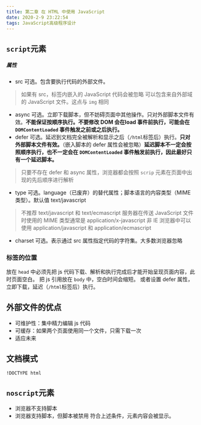 ```yaml
---
title: 第二章 在 HTML 中使用 JavaScript
date: 2020-2-9 23:22:54
tags: JavaScript高级程序设计
---
```


## `script`元素
##### 属性
* src 可选。包含要执行代码的外部文件。
> 如果有 src，标签内嵌入的 JavaScript 代码会被忽略
> 可以包含来自外部域的 JavaScript 文件。这点与 `img` 相同

* async 可选。立即下载脚本，但不妨碍页面中其他操作。只对外部脚本文件有效。**不能保证按顺序执行。不要修改 DOM 会在load 事件前执行，可能会在 `DOMContentLoaded` 事件触发之前或之后执行。**
* defer 可选。延迟到文档完全被解析和显示之后（`/html`标签后）执行。**只对外部脚本文件有效。**（嵌入脚本的 defer 属性会被忽略）**延迟脚本不一定会按照顺序执行，也不一定会在 `DOMContentLoaded` 事件触发前执行，因此最好只有一个延迟脚本。**
> 只要不存在 defer 和 async 属性，浏览器都会按照 `scrip` 元素在页面中出现的先后顺序进行解析


* type 可选。language（已废弃）的替代属性；脚本语言的内容类型（MIME 类型）。默认值 text/javascript
> 不推荐 text/javascript 和 text/ecmascript
> 服务器在传送 JavaScript 文件时使用的 MIME 类型通常是 application/x-javascript
> 非 IE 浏览器中可以使用 application/javascript 和 application/ecmascript
* charset 可选。表示通过 src 属性指定代码的字符集。大多数浏览器忽略

### 标签的位置
放在 `head` 中必须先把 js 代码下载、解析和执行完成后才能开始呈现页面内容，此时页面空白。
把 js 引用放在 `body` 中，空白时间会缩短。
或者设置 defer 属性，立即下载，延迟（`/html`标签后）执行。

## 外部文件的优点
* 可维护性：集中精力编辑 js 代码
* 可缓存：如果两个页面使用同一个文件，只需下载一次
* 适应未来

## 文档模式
`!DOCTYPE html`

## `noscript`元素
* 浏览器不支持脚本
* 浏览器支持脚本，但脚本被禁用
符合上述条件，元素内容会被显示。
